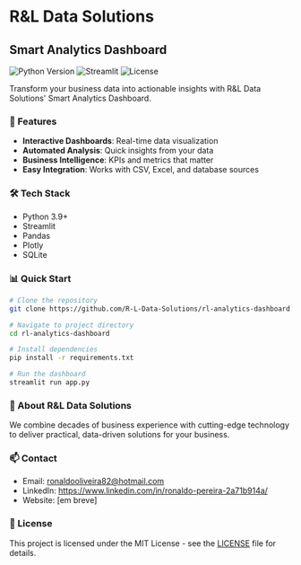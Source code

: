# R&L Data Solutions

## Smart Analytics Dashboard

![Python Version](https://img.shields.io/badge/python-3.9+-blue.svg)
![Streamlit](https://img.shields.io/badge/streamlit-1.28+-red.svg)
![License](https://img.shields.io/badge/license-MIT-green.svg)

Transform your business data into actionable insights with R&L Data Solutions' Smart Analytics Dashboard.

### 🚀 Features

- **Interactive Dashboards**: Real-time data visualization
- **Automated Analysis**: Quick insights from your data
- **Business Intelligence**: KPIs and metrics that matter
- **Easy Integration**: Works with CSV, Excel, and database sources

### 🛠️ Tech Stack

- Python 3.9+
- Streamlit
- Pandas
- Plotly
- SQLite

### 📊 Quick Start

```bash
# Clone the repository
git clone https://github.com/R-L-Data-Solutions/rl-analytics-dashboard.git

# Navigate to project directory
cd rl-analytics-dashboard

# Install dependencies
pip install -r requirements.txt

# Run the dashboard
streamlit run app.py
```

### 🤝 About R&L Data Solutions

We combine decades of business experience with cutting-edge technology to deliver practical, data-driven solutions for your business.

### 📫 Contact

- Email: ronaldooliveira82@hotmail.com
- LinkedIn: https://www.linkedin.com/in/ronaldo-pereira-2a71b914a/
- Website: [em breve]

### 📝 License

This project is licensed under the MIT License - see the [LICENSE](LICENSE) file for details.
